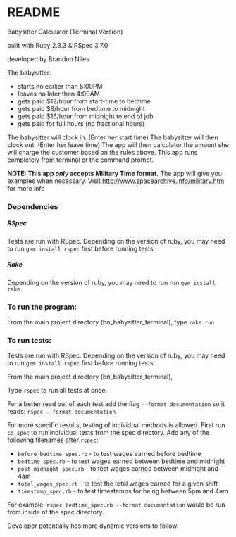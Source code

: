 # README
Babysitter Calculator (Terminal Version)

built with Ruby 2.3.3 & RSpec 3.7.0

developed by Brandon Niles

The babysitter:

- starts no earlier than 5:00PM
- leaves no later than 4:00AM
- gets paid $12/hour from start-time to bedtime
- gets paid $8/hour from bedtime to midnight
- gets paid $16/hour from midnight to end of job
- gets paid for full hours (no fractional hours)

The babysitter will clock in.         (Enter her start time)
The babysitter will then clock out.   (Enter her leave time)
The app will then calculator the amount she will charge the customer based on the rules above.
This app runs completely from terminal or the command prompt.

**NOTE: This app _only_ accepts Military Time format.**
The app will give you examples when necessary.
Visit http://www.spacearchive.info/military.htm for more info

### Dependencies

##### RSpec
Tests are run with RSpec. Depending on the version of ruby, you may need to run
`gem install rspec` first before running tests.

##### Rake
Depending on the version of ruby, you may need to run
run `gem install rake`

### To run the program:

From the main project directory (bn_babysitter_terminal), type `rake run`

### To run tests:

Tests are run with RSpec. Depending on the version of ruby, you may need to run
`gem install rspec` first before running tests.

From the main project directory (bn_babysitter_terminal),

Type `rspec` to run all tests at once.

For a better read out of each test add the flag `--format documentation`
so it reads: `rspec --format documentation`

For more specific results, testing of individual methods is allowed.
First run `cd spec` to run individual tests from the spec directory.
Add any of the following filenames after `rspec`:

* `before_bedtime_spec.rb` - to test wages earned before bedtime
* `bedtime_spec.rb` - to test wages earned between bedtime and midnight
* `post_midnight_spec.rb` - to test wages earned between midnight and 4am
* `total_wages_spec.rb` - to test the total wages earned for a given shift
* `timestamp_spec.rb` - to test timestamps for being between 5pm and 4am

For example:
`rspec bedtime_spec.rb --format documentation` would be run from inside of the spec directory.

Developer potentially has more dynamic versions to follow.
